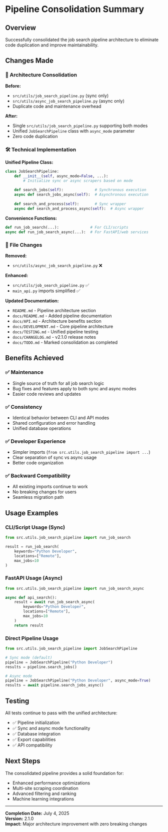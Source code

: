# Pipeline Consolidation Summary

## Overview

Successfully consolidated the job search pipeline architecture to eliminate code duplication and improve maintainability.

## Changes Made

### 🔄 Architecture Consolidation

**Before:**
- `src/utils/job_search_pipeline.py` (sync only)
- `src/utils/async_job_search_pipeline.py` (async only)
- Duplicate code and maintenance overhead

**After:**
- Single `src/utils/job_search_pipeline.py` supporting both modes
- Unified `JobSearchPipeline` class with `async_mode` parameter
- Zero code duplication

### 🛠️ Technical Implementation

**Unified Pipeline Class:**
```python
class JobSearchPipeline:
    def __init__(self, async_mode=False, ...):
        # Initialize sync or async scrapers based on mode
        
    def search_jobs(self):              # Synchronous execution
    async def search_jobs_async(self):  # Asynchronous execution
    
    def search_and_process(self):       # Sync wrapper
    async def search_and_process_async(self):  # Async wrapper
```

**Convenience Functions:**
```python
def run_job_search(...):              # For CLI/scripts
async def run_job_search_async(...):  # For FastAPI/web services
```

### 📁 File Changes

**Removed:**
- `src/utils/async_job_search_pipeline.py` ❌

**Enhanced:**
- `src/utils/job_search_pipeline.py` ✅
- `main_api.py` imports simplified ✅

**Updated Documentation:**
- `README.md` - Pipeline architecture section
- `docs/README.md` - Added pipeline documentation  
- `docs/API.md` - Architecture benefits section
- `docs/DEVELOPMENT.md` - Core pipeline architecture
- `docs/TESTING.md` - Unified pipeline testing
- `docs/CHANGELOG.md` - v2.1.0 release notes
- `docs/TODO.md` - Marked consolidation as completed

## Benefits Achieved

### ✅ **Maintenance**
- Single source of truth for all job search logic
- Bug fixes and features apply to both sync and async modes
- Easier code reviews and updates

### ✅ **Consistency** 
- Identical behavior between CLI and API modes
- Shared configuration and error handling
- Unified database operations

### ✅ **Developer Experience**
- Simpler imports (`from src.utils.job_search_pipeline import ...`)
- Clear separation of sync vs async usage
- Better code organization

### ✅ **Backward Compatibility**
- All existing imports continue to work
- No breaking changes for users
- Seamless migration path

## Usage Examples

### CLI/Script Usage (Sync)
```python
from src.utils.job_search_pipeline import run_job_search

result = run_job_search(
    keywords="Python Developer",
    locations=["Remote"], 
    max_jobs=10
)
```

### FastAPI Usage (Async)
```python
from src.utils.job_search_pipeline import run_job_search_async

async def api_search():
    result = await run_job_search_async(
        keywords="Python Developer",
        locations=["Remote"],
        max_jobs=10
    )
    return result
```

### Direct Pipeline Usage
```python
from src.utils.job_search_pipeline import JobSearchPipeline

# Sync mode (default)
pipeline = JobSearchPipeline("Python Developer")
results = pipeline.search_jobs()

# Async mode  
pipeline = JobSearchPipeline("Python Developer", async_mode=True)
results = await pipeline.search_jobs_async()
```

## Testing

All tests continue to pass with the unified architecture:
- ✅ Pipeline initialization
- ✅ Sync and async mode functionality  
- ✅ Database integration
- ✅ Export capabilities
- ✅ API compatibility

## Next Steps

The consolidated pipeline provides a solid foundation for:
- Enhanced performance optimizations
- Multi-site scraping coordination
- Advanced filtering and ranking
- Machine learning integrations

---

**Completion Date:** July 4, 2025  
**Version:** 2.1.0  
**Impact:** Major architecture improvement with zero breaking changes
